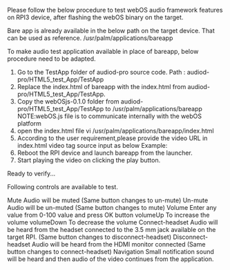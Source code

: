 Please follow the below procedure to test webOS audio framework features on RPI3 device, after flashing the webOS binary on the target.

Bare app is already available in the below path on the target device. That can be used as reference.
/usr/palm/applications/bareapp

To make audio test application available in place of bareapp, below procedure need to be adapted.

1) Go to the TestApp folder of audiod-pro source code.
   Path : audiod-pro/HTML5_test_App/TestApp
2) Replace the index.html of bareapp with the index.html from audiod-pro/HTML5_test_App/TestApp.
3) Copy the webOSjs-0.1.0 folder from audiod-pro/HTML5_test_App/TestApp to /usr/palm/applications/bareapp
   NOTE:webOS.js file is to communicate internally with the webOS platform
4) open the index.html file
    vi /usr/palm/applications/bareapp/index.html
5) According to the user requirement,please provide the video URL in index.html video tag source input as below
   <source src="Please give URL" type="video/mp4">
   Example:<source src="http://10.195.252.40/media_content/videos/tears_of_steel_1080p.mp4" type="video/mp4">
6) Reboot the RPI device and launch bareapp from the launcher.
7) Start playing the video on clicking the play button.

Ready to verify...

Following controls are available to test.

Mute                      Audio will be muted
                          (Same button changes to un-mute)
Un-mute                   Audio will be un-muted
                          (Same button changes to mute)
Volume                    Enter any value from 0-100 value and press OK button
volumeUp                  To increase the volume
volumeDown                To decrease the volume
Connect-headset           Audio will be heard from the headset connected to the
                          3.5 mm jack available on the target RPI.
                          (Same button changes to disconnect-headset)
Disconnect-headset        Audio will be heard from the HDMI monitor connected
                          (Same button changes to connect-headset)
Navigation                Small notification sound will be heard and then audio
                          of the video continues from the application.
